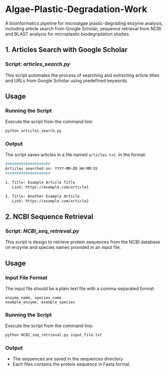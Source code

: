 # Algae-Plastic-Degradation-Work
A bioinformatics pipeline for microalgae plastic-degrading enzyme analysis, including article search from Google Scholar, sequence retrieval from NCBI and BLAST analysis for microplastic biodegradation studies.

## 1. Articles Search with Google Scholar

### Script: *articles_search.py*

This script automates the process of searching and extracting article titles and URLs from Google Scholar using predefined keywords.

## Usage

### Running the Script
Execute the script from the command line:
```bash
python articles_search.py
```
### Output
The script saves articles in a file named ```articles.txt```. In the format:
```bash
####################
Articles searched on: YYYY-MM-DD HH:MM:SS
####################

1. Title: Example Article Title
   Link: https://example.com/article1

2. Title: Another Example Article
   Link: https://example.com/article2
```


## 2. NCBI Sequence Retrieval

### Script: *NCBI_seq_retrieval.py*

This script is design to retrieve protein sequences from the NCBI database on enzyme and species names provided in an input file.

## Usage

### Input File Format
The input file should be a plain text file with a comma-separated format:
```text
enzyme_name, species_name
example_enzyme, example_species
```
### Running the Script
Execute the script from the command line:
```bash
python NCBI_seq_retrieval.py input_file.txt
```
### Output
- The sequences are saved in the sequences directory.
- Each files contains the protein sequence in Fasta format.
